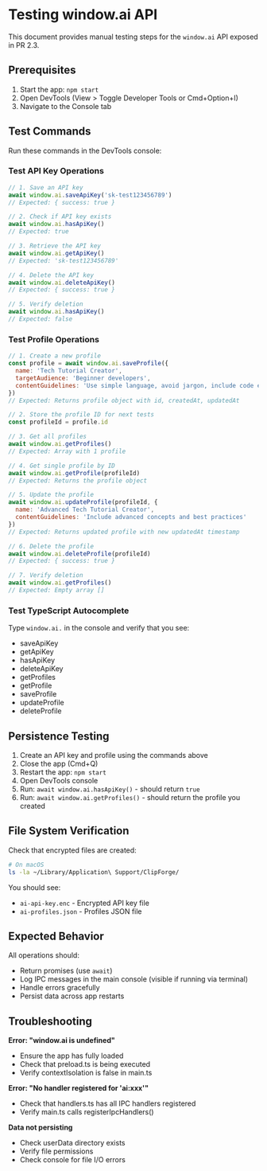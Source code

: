 # Testing window.ai API

This document provides manual testing steps for the `window.ai` API exposed in PR 2.3.

## Prerequisites

1. Start the app: `npm start`
2. Open DevTools (View > Toggle Developer Tools or Cmd+Option+I)
3. Navigate to the Console tab

## Test Commands

Run these commands in the DevTools console:

### Test API Key Operations

```javascript
// 1. Save an API key
await window.ai.saveApiKey('sk-test123456789')
// Expected: { success: true }

// 2. Check if API key exists
await window.ai.hasApiKey()
// Expected: true

// 3. Retrieve the API key
await window.ai.getApiKey()
// Expected: 'sk-test123456789'

// 4. Delete the API key
await window.ai.deleteApiKey()
// Expected: { success: true }

// 5. Verify deletion
await window.ai.hasApiKey()
// Expected: false
```

### Test Profile Operations

```javascript
// 1. Create a new profile
const profile = await window.ai.saveProfile({
  name: 'Tech Tutorial Creator',
  targetAudience: 'Beginner developers',
  contentGuidelines: 'Use simple language, avoid jargon, include code examples'
})
// Expected: Returns profile object with id, createdAt, updatedAt

// 2. Store the profile ID for next tests
const profileId = profile.id

// 3. Get all profiles
await window.ai.getProfiles()
// Expected: Array with 1 profile

// 4. Get single profile by ID
await window.ai.getProfile(profileId)
// Expected: Returns the profile object

// 5. Update the profile
await window.ai.updateProfile(profileId, {
  name: 'Advanced Tech Tutorial Creator',
  contentGuidelines: 'Include advanced concepts and best practices'
})
// Expected: Returns updated profile with new updatedAt timestamp

// 6. Delete the profile
await window.ai.deleteProfile(profileId)
// Expected: { success: true }

// 7. Verify deletion
await window.ai.getProfiles()
// Expected: Empty array []
```

### Test TypeScript Autocomplete

Type `window.ai.` in the console and verify that you see:
- saveApiKey
- getApiKey
- hasApiKey
- deleteApiKey
- getProfiles
- getProfile
- saveProfile
- updateProfile
- deleteProfile

## Persistence Testing

1. Create an API key and profile using the commands above
2. Close the app (Cmd+Q)
3. Restart the app: `npm start`
4. Open DevTools console
5. Run: `await window.ai.hasApiKey()` - should return `true`
6. Run: `await window.ai.getProfiles()` - should return the profile you created

## File System Verification

Check that encrypted files are created:

```bash
# On macOS
ls -la ~/Library/Application\ Support/ClipForge/
```

You should see:
- `ai-api-key.enc` - Encrypted API key file
- `ai-profiles.json` - Profiles JSON file

## Expected Behavior

All operations should:
- Return promises (use `await`)
- Log IPC messages in the main console (visible if running via terminal)
- Handle errors gracefully
- Persist data across app restarts

## Troubleshooting

**Error: "window.ai is undefined"**
- Ensure the app has fully loaded
- Check that preload.ts is being executed
- Verify contextIsolation is false in main.ts

**Error: "No handler registered for 'ai:xxx'"**
- Check that handlers.ts has all IPC handlers registered
- Verify main.ts calls registerIpcHandlers()

**Data not persisting**
- Check userData directory exists
- Verify file permissions
- Check console for file I/O errors
